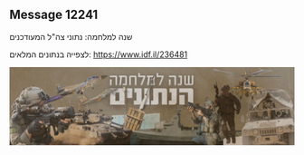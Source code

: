 ## Message 12241

שנה למלחמה: נתוני צה"ל המעודכנים 

לצפייה בנתונים המלאים: https://www.idf.il/236481

![Photo](12241/12241_photo.jpg)

